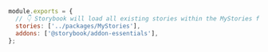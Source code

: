 ```js filename=".storybook/main.js" renderer="common" language="js"
module.exports = {
  // 👇 Storybook will load all existing stories within the MyStories folder
  stories: ['../packages/MyStories'],
  addons: ['@storybook/addon-essentials'],
};
```
